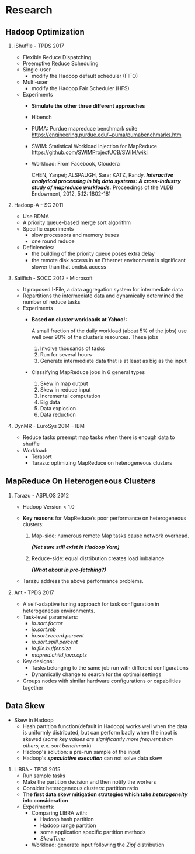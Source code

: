 # Research

## Hadoop Optimization

1. iShuffle - TPDS 2017
    - Flexible Reduce Dispatching
    - Preemptive Reduce Scheduling
    - Single-user
      - modify the Hadoop default scheduler (FIFO)
    - Multi-user
      - modify the Hadoop Fair Scheduler (HFS)
    - Experiments
      - **Simulate the other three different approaches**
      - Hibench
      - PUMA: Purdue mapreduce benchmark suite
      <https://engineering.purdue.edu/~puma/pumabenchmarks.htm>
      - SWIM: Statistical Workload Injection for MapReduce
      <https://github.com/SWIMProjectUCB/SWIM/wiki>
      - Workload: From Facebook, Cloudera

         CHEN, Yanpei; ALSPAUGH, Sara; KATZ, Randy. **_Interactive analytical processing in big data systems: A cross-industry study of mapreduce workloads._** Proceedings of the VLDB Endowment, 2012, 5.12: 1802-181

2. Hadoop-A - SC 2011
    - Use RDMA
    - A priority queue-based merge sort algorithm
    - Specific experiments
      - slow processors and memory buses
      - one round reduce
    - Deficiencies:
      - the building of the priority queue poses extra delay
      - the remote disk access in an Ethernet environment is signiﬁcant slower than that ondisk access
3. Sailfish - SOCC 2012 - Microsoft
    - It proposed I-File, a data aggregation system for intermediate data
    - Repartitions the intermediate data and dynamically determined the number of reduce tasks
    - Experiments
      - **Based on cluster workloads at Yahoo!:**

        A small fraction of the daily workload (about 5% of the jobs) use well over 90% of the cluster’s resources. These jobs
        1. Involve thousands of tasks
        2. Run for several hours
        3. Generate intermediate data that is at least as big as the input
      - Classifying MapReduce jobs in 6 general types
        1. Skew in map output
        2. Skew in reduce input
        3. Incremental computation
        4. Big data
        5. Data explosion
        6. Data reduction
4. DynMR - EuroSys 2014 - IBM
    - Reduce tasks preempt map tasks when there is enough data to shufﬂe
    - Workload:
      - Terasort
      - Tarazu: optimizing MapReduce on heterogeneous clusters

## MapReduce On Heterogeneous Clusters

1. Tarazu - ASPLOS 2012
    - Hadoop Version < 1.0
    - **Key reasons** for MapReduce’s poor performance on heterogeneous clusters:
        1. Map-side: numerous remote Map tasks cause network overhead.

            **_(Not sure still exist in Hadoop Yarn)_**

        2. Reduce-side: equal distribution creates load imbalance

            ***(What about in pre-fetching?)***

    - Tarazu address the above performance problems.

2. Ant - TPDS 2017
    - A self-adaptive tuning approach for task conﬁguration in heterogeneous environments.
    - Task-level parameters:
      - *io.sort.factor*
      - *io.sort.mb*
      - *io.sort.record.percent*
      - *io.sort.spill.percent*
      - *io.ﬁle.buffer.size*
      - *mapred.child.java.opts*
    - Key designs:
      - Tasks belonging to the same job run with different conﬁgurations
      - Dynamically change to search for the optimal settings
    - Groups nodes with similar hardware conﬁgurations or capabilities together

## Data Skew

- Skew in Hadoop
  - Hash partition function(default in Hadoop) works well when the data is uniformly distributed, but can perform badly when the input is skewed (*some key values are signiﬁcantly more frequent than others, e.x. sort benchmark*)
  - Hadoop's solution: a pre-run sample of the input
  - Hadoop's ***speculative execution*** can not solve data skew

1. LIBRA - TPDS 2015
   - Run sample tasks
   - Make the partition decision and then notify the workers
   - Consider heterogeneous clusters: partition ratio
   - **The first data skew mitigation strategies which take *heterogeneity* into consideration**
   - Experiments:
     - Comparing LIBRA with:
       - Hadoop hash partition
       - Hadoop range partition
       - some application speciﬁc partition methods
       - *SkewTune*
     - Workload: generate input following the *Zipf* distribution